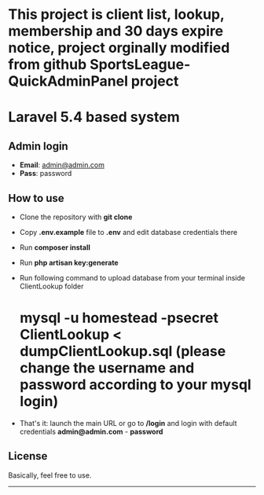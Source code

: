 # This project is client list, lookup, membership and 30 days expire notice, project orginally modified from github SportsLeague-QuickAdminPanel project
# Laravel 5.4 based system 

## Admin login

- __Email__: admin@admin.com
- __Pass__: password

## How to use

- Clone the repository with __git clone__
- Copy __.env.example__ file to __.env__ and edit database credentials there
- Run __composer install__
- Run __php artisan key:generate__
- Run following command to upload database from your terminal inside ClientLookup folder
    # mysql -u homestead -psecret ClientLookup < dumpClientLookup.sql (please change the username and password according to your mysql login)

- That's it: launch the main URL or go to __/login__ and login with default credentials __admin@admin.com__ - __password__

## License

Basically, feel free to use.

---

